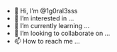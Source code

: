 - 👋 Hi, I’m @1g0ral3sss
- 👀 I’m interested in ...
- 🌱 I’m currently learning ...
- 💞️ I’m looking to collaborate on ...
- 📫 How to reach me ...

<!---
1g0ral3sss/1g0ral3sss is a ✨ special ✨ repository because its `README.md` (this file) appears on your GitHub profile.
You can click the Preview link to take a look at your changes.
--->

